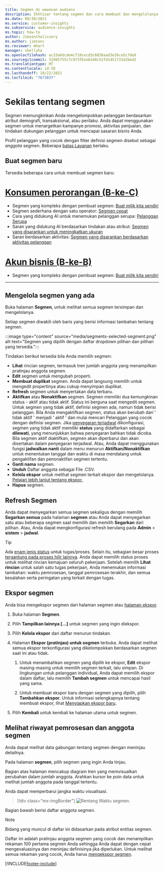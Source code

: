 ```yaml
---
title: Segmen di wawasan audiens
description: Ikhtisar tentang segmen dan cara membuat dan mengelolanya.
ms.date: 09/30/2021
ms.service: customer-insights
ms.subservice: audience-insights
ms.topic: how-to
author: JimsonChalissery
ms.author: jimsonc
ms.reviewer: mhart
manager: shellyha
ms.openlocfilehash: ac33a6dcde4c710cecd3c6836aad3e26ce5c7de6
ms.sourcegitcommit: 31985755c7c973fb1eb540c52fd1451731d2bed2
ms.translationtype: HT
ms.contentlocale: id-ID
ms.lasthandoff: 10/22/2021
ms.locfileid: "7673837"
---
```

# <a name="segments-overview"></a>Sekilas tentang segmen

Segmen memungkinkan Anda mengelompokkan pelanggan berdasarkan atribut demografi, transaksional, atau perilaku. Anda dapat menggunakan segmen untuk menargetkan kampanye promosi, aktivitas penjualan, dan tindakan dukungan pelanggan untuk mencapai sasaran bisnis Anda.

Profil pelanggan yang cocok dengan filter definisi segmen disebut sebagai *anggota* segmen. Beberapa [batas Layanan](service-limits.md) berlaku.

## <a name="create-a-new-segment"></a>Buat segmen baru

Tersedia beberapa cara untuk membuat segmen baru: 

# <a name="individual-consumers-b-to-c"></a>[Konsumen perorangan (B-ke-C)](#tab/b2c)

- Segmen yang kompleks dengan pembuat segmen: [Buat milik kita sendiri](segment-builder.md#create-a-new-segment) 
- Segmen sederhana dengan satu operator: [Segmen cepat](segment-builder.md#quick-segments) 
- Cara yang didukung AI untuk menemukan pelanggan serupa: [Pelanggan Serupa](find-similar-customer-segments.md) 
- Saran yang didukung AI berdasarkan tindakan atau atribut: [Segmen yang disarankan untuk meningkatkan ukuran](suggested-segments.md) 
- Saran berdasarkan aktivitas: [Segmen yang disarankan berdasarkan aktivitas pelanggan](suggested-segments-activity.md) 

# <a name="business-accounts-b-to-b"></a>[Akun bisnis (B-ke-B)](#tab/b2b)

- Segmen yang kompleks dengan pembuat segmen: [Buat milik kita sendiri](segment-builder.md#create-a-new-segment)

---

## <a name="manage-existing-segments"></a>Mengelola segmen yang ada

Buka halaman **Segmen**, untuk melihat semua segmen tersimpan dan mengelolanya.

Setiap segmen diwakili oleh baris yang berisi informasi tambahan tentang segmen.

:::image type="content" source="media/segments-selected-segment.png" alt-text="Segmen yang dipilih dengan daftar dropdown pilihan dan pilihan yang tersedia.":::

Tindakan berikut tersedia bila Anda memilih segmen:

- **Lihat** rincian segmen, termasuk tren jumlah anggota yang menampilkan pratinjau anggota segmen.
- **Edit** segmen untuk mengubah properti.
- **Membuat duplikat** segmen. Anda dapat langsung memilih untuk mengedit propertinya atau cukup menyimpan duplikat.
- **Refresh** segmen untuk menyertakan data terbaru.
- **Aktifkan** atau **Nonaktifkan** segmen. Segmen memiliki dua kemungkinan status - aktif atau tidak aktif. Status ini berguna saat mengedit segmen. Untuk segmen yang tidak aktif, definisi segmen ada, namun tidak berisi pelanggan. Bila Anda mengaktifkan segmen, status akan berubah dari ' tidak aktif ' menjadi ' aktif ' dan mulai mencari Pelanggan yang cocok dengan definisi segmen. Jika [penyegaran terjadwal](system.md#schedule-tab) dikonfigurasi, segmen yang tidak aktif memiliki **status** yang didaftarkan sebagai **dilewati**, yang menunjukkan bahwa penyegaran bahkan tidak dicoba. Bila segmen aktif diaktifkan, segmen akan diperbarui dan akan disertakan dalam penyegaran terjadwal.
  Atau, Anda dapat menggunakan fungsi **jadwalkan nanti** dalam menu menurun **Aktifkan/Nonaktifkan** untuk menentukan tanggal dan waktu di masa mendatang untuk pengaktifan dan penonaktifan segmen tertentu.
- **Ganti nama** segmen.
- **Unduh** Daftar anggota sebagai File .CSV.
- **Kelola ekspor** untuk melihat segmen terkait ekspor dan mengelolanya. [Pelajari lebih lanjut tentang ekspor.](export-destinations.md)
- **Hapus** segmen.

## <a name="refresh-segments"></a>Refresh Segmen

Anda dapat menyegarkan semua segmen sekaligus dengan memilih **Segarkan semua** pada halaman **segmen** atau Anda dapat menyegarkan satu atau beberapa segmen saat memilih dan memilih **Segarkan** dari pilihan. Atau, Anda dapat mengkonfigurasi refresh berulang pada **Admin** > **sistem** > **jadwal**.

> [!TIP]
> Ada [enam jenis status](system.md#status-types) untuk tugas/proses. Selain itu, sebagian besar proses [tergantung pada proses hilir lainnya](system.md#refresh-policies). Anda dapat memilih status proses untuk melihat rincian kemajuan seluruh pekerjaan. Setelah memilih **Lihat rincian** untuk salah satu tugas pekerjaan, Anda menemukan informasi tambahan: waktu pemrosesan, tanggal pemrosesan terakhir, dan semua kesalahan serta peringatan yang terkait dengan tugas.

## <a name="export-segments"></a>Ekspor segmen

Anda bisa mengekspor segmen dari halaman segmen atau [halaman ekspor](export-destinations.md). 

1. Buka halaman **Segmen**.

1. Pilih **Tampilkan lainnya [...]** untuk segmen yang ingin diekspor.

1. Pilih **Kelola ekspor** dari daftar menurun tindakan.

1. Halaman **Ekspor (pratinjau) untuk segmen** terbuka. Anda dapat melihat semua ekspor terkonfigurasi yang dikelompokkan berdasarkan segmen saat ini atau tidak.

   1. Untuk menambahkan segmen yang dipilih ke ekspor, **Edit** ekspor masing-masing untuk memilih segmen terkait, lalu simpan. Di lingkungan untuk pelanggan individual, Anda dapat memilih ekspor dalam daftar, lalu memilih **Tambah segmen** untuk mencapai hasil yang sama.

   1. Untuk membuat ekspor baru dengan segmen yang dipilih, pilih **Tambahkan ekspor**. Untuk informasi selengkapnya tentang membuat ekspor, lihat [Menyiapkan ekspor baru](export-destinations.md#set-up-a-new-export).

1. Pilih **Kembali** untuk kembali ke halaman utama untuk segmen.

## <a name="view-processing-history-and-segment-members"></a>Melihat riwayat pemrosesan dan anggota segmen

Anda dapat melihat data gabungan tentang segmen dengan meninjau detailnya.

Pada halaman **segmen**, pilih segmen yang ingin Anda tinjau.

Bagian atas halaman mencakup diagram tren yang memvisualkan perubahan dalam jumlah anggota. Arahkan kursor ke poin data untuk melihat jumlah anggota pada tanggal tertentu.

Anda dapat memperbarui jangka waktu visualisasi.

> [!div class="mx-imgBorder"]
> ![Rentang Waktu segmen.](media/segment-time-range.png "Rentang Waktu segmen")

Bagian bawah berisi daftar anggota segmen.

> [!NOTE]
> Bidang yang muncul di daftar ini didasarkan pada atribut entitas segmen.
>
>Daftar ini adalah pratinjau anggota segmen yang cocok dan menampilkan rekaman 100 pertama segmen Anda sehingga Anda dapat dengan cepat mengevaluasinya dan meninjau definisinya jika diperlukan. Untuk melihat semua rekaman yang cocok, Anda harus [mengekspor segmen](export-destinations.md).

[!INCLUDE[footer-include](../includes/footer-banner.md)] 
